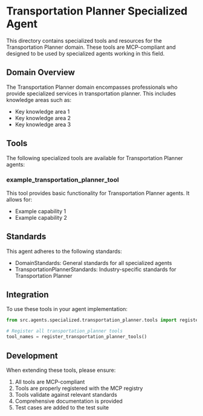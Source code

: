 # Transportation Planner Specialized Agent

This directory contains specialized tools and resources for the Transportation Planner domain. These tools are MCP-compliant and designed to be used by specialized agents working in this field.

## Domain Overview

The Transportation Planner domain encompasses professionals who provide specialized services in transportation planner. This includes knowledge areas such as:

- Key knowledge area 1
- Key knowledge area 2
- Key knowledge area 3

## Tools

The following specialized tools are available for Transportation Planner agents:

### example_transportation_planner_tool

This tool provides basic functionality for Transportation Planner agents. It allows for:

- Example capability 1
- Example capability 2

## Standards

This agent adheres to the following standards:

- DomainStandards: General standards for all specialized agents
- TransportationPlannerStandards: Industry-specific standards for Transportation Planner

## Integration

To use these tools in your agent implementation:

```python
from src.agents.specialized.transportation_planner.tools import register_transportation_planner_tools

# Register all transportation_planner tools
tool_names = register_transportation_planner_tools()
```

## Development

When extending these tools, please ensure:

1. All tools are MCP-compliant
2. Tools are properly registered with the MCP registry
3. Tools validate against relevant standards
4. Comprehensive documentation is provided
5. Test cases are added to the test suite

